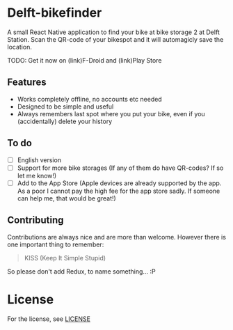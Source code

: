 # Delft-bikefinder
A small React Native application to find your bike at bike storage 2 at Delft Station. Scan the QR-code of your bikespot and it will automagicly save the location.

TODO:
Get it now on (link)F-Droid and (link)Play Store

## Features
- Works completely offline, no accounts etc needed
- Designed to be simple and useful
- Always remembers last spot where you put your bike, even if you (accidentally) delete your history

## To do
- [ ] English version
- [ ] Support for more bike storages (If any of them do have QR-codes? If so let me know!)
- [ ] Add to the App Store (Apple devices are already supported by the app. As a poor I cannot pay the high fee for the app store sadly. If someone can help me, that would be great!)

## Contributing
Contributions are always nice and are more than welcome. However there is one important thing to remember:

> KISS (Keep It Simple Stupid)

So please don't add Redux, to name something... :P

# License
For the license, see [LICENSE](LICENSE)
